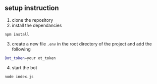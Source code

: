 ## setup instruction

1. clone the repository
2. install the dependancies
```bash
npm install
```

3. create a new file `.env` in the root directory of the project and add the following
```bash
Bot_token=your ot_token
```

4. start the bot 
```bash
node index.js
```